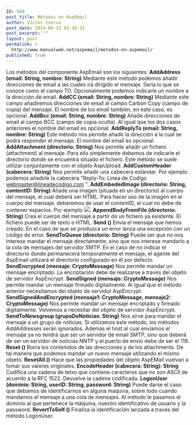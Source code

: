 ```yaml
---
ID: 569
post_title: Métodos en AspEmail
author: Víctor Cuervo
post_date: 2014-06-23 01:38:31
post_excerpt: ""
layout: post
permalink: >
  http://www.manualweb.net/aspemail/metodos-en-aspemail/
published: true
---
```

Los métodos del componente AspEmail son los siguientes: **AddAddress (email: String, nombre: String)** Mediante este método podemos añadir direcciones de email a las cuales irá dirigido el mensaje. Sería lo que se conoce como el campo TO. Opcionalmente podemos indicarle un nombre a la dirección de email. **AddCC (email: String, nombre: String)** Mediante este campo añadiremos direcciones de email al campo Carbon Copy (campo de copia) del mensaje. El nombre de los email también, en este caso, es opcional. **AddBcc (email: String, nombre: String)** Añade direcciones de email al campo BCC (campo de copia oculta). Al igual que los dos casos anteriores el nombre del email es opcional. **AddReplyTo (email: String, nombre: String)** Este método nos permite añadir la dirección a la cual se podrá responder el mensaje. El nombre del email es opcional. **AddAttachment (directorio: String)** Nos permite añadir un fichero (attachment) al mensaje. Para ello simplemente debemos de indicarle el directorio donde se encuentra situado el fichero. Este método se suele utilizar conjuntamente con el objeto AspUpload. **AddCustomHeader (cabecera: String)** Nos permite añadir una cabecera estándar. Por ejemplo podemos añadirle la cabecera "Reply-To: Linea de Codigo <webmaster@lineadecodigo.com> ". **AddEmbededImage (directorio: String, contentID: String)** Añade una imagen (situada en un directorio) al cuerpo del mensaje, el cual deberá ser HTML. Para hacer uso de la imagen en el cuerpo del mensaje, deberemos de usar el contentID, el cual no debe de contener espacios. Por ejemplo <img src="contentID">. **AppendBodyFromFile (directorio: String)** Crea el cuerpo del mensaje a partir de un fichero ya existente. El fichero puede ser de texto o HTML. **Send ()** Envía el mensaje que hemos creado. En el caso de que se produzca un error lanza una excepción con un código de error. **SendToQueue (directorio: String)** Puede ser que no nos interese mandar el mensaje directamente, sino que nos interese mandarlo a la cola de mensajes del servidor SMTP. En el caso de no indicar el directorio donde permanecerá temporalmente el mensaje, el agente del AspEmail utilizará el directorio configurado en él por defecto. **SendEncrypted (mensaje: CryptoMessage)** Nos permite mandar un mensaje encriptado. La encriptación debe de realizarse a través del objeto de servidor AspEncrypt. **SendSigned (mensaje: CryptoMessage)** Nos permite mandar un mensaje firmado digitalmente. Al igual que el método anterior necesitamos del objeto de servidor AspEncrypt. **SendSignedAndEncrypted (mensaje1: CryptoMessage, mensaje2: CryptoMessage)** Nos permite mandar un mensaje encriptado y firmado digitalmente. Volvemos a necesitar del objeto de servidor AspEncrypt. **SendToNewsgroup (grupoDeNoticias: String)** Nos sirve para mandar el mensaje a un grupo de noticias. Si utilizamos este método, los métodos AddAddresses serán ignorados. Además el host al cual enviamos el mensaje ya no tendrá que ser un servidor de email SMTP, sino que deberá de ser un servidor de noticias NNTP y el puerto de envío debe de ser el 119. **Reset ()** Borra los contenidos de las direcciones y de los attachments. De tal manera que podemos mandar un nuevo mensaje utilizando el mismo objeto. **ResetAll ()** Hace que las propiedades del objeto AspEMail vuelvan a tomar sus valores originales. **EncodeHeader (cabecera: String): String** Codifica una cadena de tetxo que contiene caracteres que no son ASCII de acuerdo a la RFC 1522. Devuelve la cadena codificada. **LogonUser (dominio: String, userID: String, password: String)** Puede darse el caso que debamos de identificarnos en alguna maquina, sobre todo cuando mandamos el mensaje a una cola de mensajes. Al método le pasamos el dominio al que pertenece la máquina, nuestro identificativo de usuario y la password. **RevertToSelf ()** Finaliza la identificación lanzada a través del método LogonUser.